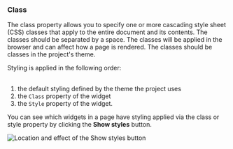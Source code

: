 ### Class

The class property allows you to specify one or more cascading style sheet (CSS) classes that apply to the entire document and its contents. The classes should be separated by a space. The classes will be applied in the browser and can affect how a page is rendered. The classes should be classes in the project's theme.

<div class="alert alert-info">

Styling is applied in the following order:<br />
<br />
1) the default styling defined by the theme the project uses<br />
2) the `Class` property of the widget<br />
3) the `Style` property of the widget.

</div>

You can see which widgets in a page have styling applied via the class or style property by clicking the <strong>Show styles</strong> button.

<img src="/refguide/attachments/pages/show-styles.png" alt="Location and effect of the Show styles button" />
